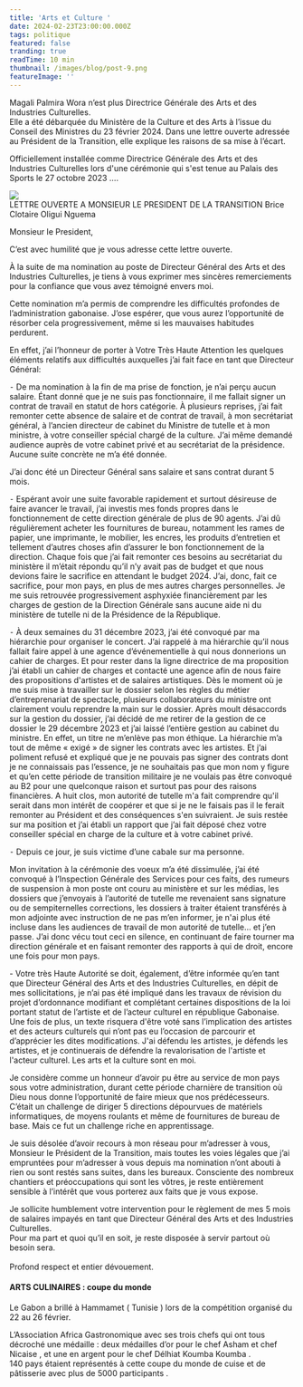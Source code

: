```yaml
---
title: 'Arts et Culture '
date: 2024-02-23T23:00:00.000Z
tags: politique
featured: false
tranding: true
readTime: 10 min
thumbnail: /images/blog/post-9.png
featureImage: ''
---
```


Magali Palmira Wora n’est plus Directrice Générale des Arts et des Industries Culturelles. \
Elle a été débarquée du Ministère de la Culture et des Arts à l’issue du Conseil des Ministres du 23 février 2024. Dans une lettre ouverte adressée au Président de la Transition, elle explique les raisons de sa mise à l’écart.

Officiellement installée comme Directrice Générale des Arts et des Industries Culturelles lors d'une cérémonie qui s'est tenue au Palais des Sports le 27 octobre 2023 ….

![](/706ED9AA-EAAC-42A2-8A3D-023641B567FD.jpeg)\
LETTRE OUVERTE A MONSIEUR LE PRESIDENT DE LA TRANSITION Brice Clotaire Oligui Nguema

Monsieur le President,

C’est avec humilité que je vous adresse cette lettre ouverte.

À la suite de ma nomination au poste de Directeur Général des Arts et des Industries Culturelles, je tiens à vous exprimer mes sincères remerciements pour la confiance que vous avez témoigné envers moi.

Cette nomination m’a permis de comprendre les difficultés profondes de l’administration gabonaise. J’ose espérer, que vous aurez l’opportunité de résorber cela progressivement, même si les mauvaises habitudes perdurent.

En effet, j’ai l’honneur de porter à Votre Très Haute Attention les quelques éléments relatifs aux difficultés auxquelles j’ai fait face en tant que Directeur Général:

⁃ De ma nomination à la fin de ma prise de fonction, je n’ai perçu aucun salaire. Étant donné que je ne suis pas fonctionnaire, il me fallait signer un contrat de travail en statut de hors catégorie. À plusieurs reprises, j’ai fait remonter cette absence de salaire et de contrat de travail, à mon secrétariat général, à l’ancien directeur de cabinet du Ministre de tutelle et à mon ministre, à votre conseiller spécial chargé de la culture. J’ai même demandé audience auprès de votre cabinet privé et au secrétariat de la présidence. Aucune suite concrète ne m’a été donnée.

J’ai donc été un Directeur Général sans salaire et sans contrat durant 5 mois.

⁃ Espérant avoir une suite favorable rapidement et surtout désireuse de faire avancer le travail, j’ai investis mes fonds propres dans le fonctionnement de cette direction générale de plus de 90 agents. J’ai dû régulièrement acheter les fournitures de bureau, notamment les rames de papier, une imprimante, le mobilier, les encres, les produits d’entretien et tellement d’autres choses afin d’assurer le bon fonctionnement de la direction. Chaque fois que j’ai fait remonter ces besoins au secrétariat du ministère il m’était répondu qu’il n’y avait pas de budget et que nous devions faire le sacrifice en attendant le budget 2024. J’ai, donc, fait ce sacrifice, pour mon pays, en plus de mes autres charges personnelles. Je me suis retrouvée progressivement asphyxiée financièrement par les charges de gestion de la Direction Générale sans aucune aide ni du ministère de tutelle ni de la Présidence de la République.

⁃ À deux semaines du 31 décembre 2023, j’ai été convoqué par ma hiérarchie pour organiser le concert. J’ai rappelé à ma hiérarchie qu’il nous fallait faire appel à une agence d’événementielle à qui nous donnerions un cahier de charges. Et pour rester dans la ligne directrice de ma proposition j’ai établi un cahier de charges et contacté une agence afin de nous faire des propositions d'artistes et de salaires artistiques. Dès le moment où je me suis mise à travailler sur le dossier selon les règles du métier d’entreprenariat de spectacle, plusieurs collaborateurs du ministre ont clairement voulu reprendre la main sur le dossier. Après moult désaccords sur la gestion du dossier, j’ai décidé de me retirer de la gestion de ce dossier le 29 décembre 2023 et j’ai laissé l’entière gestion au cabinet du ministre. En effet, un titre ne m’enlève pas mon éthique. La hiérarchie m’a tout de même « exigé » de signer les contrats avec les artistes. Et j’ai poliment refusé et expliqué que je ne pouvais pas signer des contrats dont je ne connaissais pas l’essence, je ne souhaitais pas que mon nom y figure et qu’en cette période de transition militaire je ne voulais pas être convoqué au B2 pour une quelconque raison et surtout pas pour des raisons financières. A huit clos, mon autorité de tutelle m'a fait comprendre qu'il serait dans mon intérêt de coopérer et que si je ne le faisais pas il le ferait remonter au Président et des conséquences s'en suivraient. Je suis restée sur ma position et j’ai établi un rapport que j’ai fait déposé chez votre conseiller spécial en charge de la culture et à votre cabinet privé.

⁃ Depuis ce jour, je suis victime d’une cabale sur ma personne.

Mon invitation à la cérémonie des voeux m’a été dissimulée, j’ai été convoqué à l’Inspection Générale des Services pour ces faits, des rumeurs de suspension à mon poste ont couru au ministère et sur les médias, les dossiers que j’envoyais à l’autorité de tutelle me revenaient sans signature ou de sempiternelles corrections, les dossiers à traiter étaient transférés à mon adjointe avec instruction de ne pas m’en informer, je n'ai plus été incluse dans les audiences de travail de mon autorité de tutelle… et j’en passe. J’ai donc vécu tout ceci en silence, en continuant de faire tourner ma direction générale et en faisant remonter des rapports à qui de droit, encore une fois pour mon pays.

\- Votre très Haute Autorité se doit, également, d’être informée qu’en tant que Directeur Général des Arts et des Industries Culturelles, en dépit de mes sollicitations, je n’ai pas été impliqué dans les travaux de révision du projet d’ordonnance modifiant et complétant certaines dispositions de la loi portant statut de l’artiste et de l’acteur culturel en république Gabonaise. Une fois de plus, un texte risquera d'être voté sans l’implication des artistes et des acteurs culturels qui n’ont pas eu l’occasion de parcourir et d’apprécier les dites modifications. J'ai défendu les artistes, je défends les artistes, et je continuerais de défendre la revalorisation de l'artiste et l'acteur culturel. Les arts et la culture sont en moi.

Je considère comme un honneur d’avoir pu être au service de mon pays sous votre administration, durant cette période charnière de transition où Dieu nous donne l’opportunité de faire mieux que nos prédécesseurs. C’était un challenge de diriger 5 directions dépourvues de matériels informatiques, de moyens roulants et même de fournitures de bureau de base. Mais ce fut un challenge riche en apprentissage.

Je suis désolée d’avoir recours à mon réseau pour m’adresser à vous, Monsieur le Président de la Transition, mais toutes les voies légales que j’ai empruntées pour m’adresser à vous depuis ma nomination n’ont abouti à rien ou sont restés sans suites, dans les bureaux. Consciente des nombreux chantiers et préoccupations qui sont les vôtres, je reste entièrement sensible à l’intérêt que vous porterez aux faits que je vous expose.

Je sollicite humblement votre intervention pour le règlement de mes 5 mois de salaires impayés en tant que Directeur Général des Arts et des Industries Culturelles.\
Pour ma part et quoi qu’il en soit, je reste disposée à servir partout où besoin sera. \
\
Profond respect et entier dévouement.

#### ARTS CULINAIRES : coupe du monde 

Le Gabon a brillé à Hammamet ( Tunisie ) lors de la compétition organisé du 22 au 26 février.

L’Association Africa Gastronomique avec ses trois chefs qui ont tous décroché une médaille : deux médailles d’or pour le chef Asham et chef Nicaise , et une en argent pour le chef Délhiat Koumba Koumba . \
140 pays étaient représentés à cette coupe du monde de cuise et de pâtisserie avec plus de 5000 participants .
